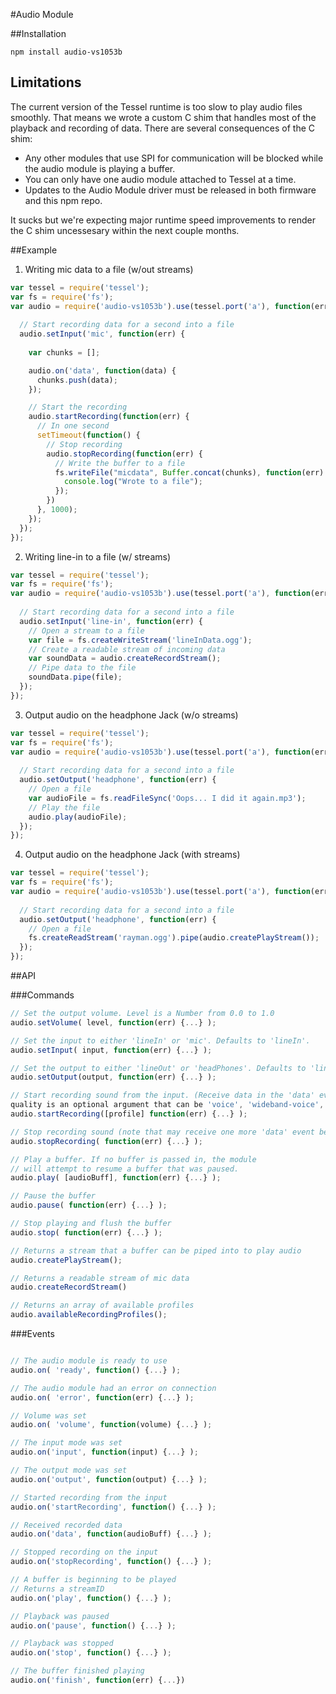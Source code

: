 #Audio Module

##Installation

```npm install audio-vs1053b```

## Limitations
The current version of the Tessel runtime is too slow to play audio files smoothly. That means we wrote a custom C shim that handles most of the playback and recording of data. There are several consequences of the C shim:

* Any other modules that use SPI for communication will be blocked while the audio module is playing a buffer.
* You can only have one audio module attached to Tessel at a time. 
* Updates to the Audio Module driver must be released in both firmware and this npm repo.

It sucks but we're expecting major runtime speed improvements to render the C shim uncessesary within the next couple months.


##Example
1. Writing mic data to a file (w/out streams)
```.js
var tessel = require('tessel');
var fs = require('fs');
var audio = require('audio-vs1053b').use(tessel.port('a'), function(err) {
  
  // Start recording data for a second into a file
  audio.setInput('mic', function(err) {
    
    var chunks = [];

    audio.on('data', function(data) {
      chunks.push(data);
    });

    // Start the recording
    audio.startRecording(function(err) {
      // In one second
      setTimeout(function() {
        // Stop recording
        audio.stopRecording(function(err) {
          // Write the buffer to a file
          fs.writeFile("micdata", Buffer.concat(chunks), function(err) {
            console.log("Wrote to a file");
          });
        })
      }, 1000);
    });
  });
});
```

2. Writing line-in to a file (w/ streams)
```.js
var tessel = require('tessel');
var fs = require('fs');
var audio = require('audio-vs1053b').use(tessel.port('a'), function(err) {
  
  // Start recording data for a second into a file
  audio.setInput('line-in', function(err) {
    // Open a stream to a file
    var file = fs.createWriteStream('lineInData.ogg');
    // Create a readable stream of incoming data
    var soundData = audio.createRecordStream();
    // Pipe data to the file
    soundData.pipe(file);
  });
});

```
3. Output audio on the headphone Jack (w/o streams)
```.js
var tessel = require('tessel');
var fs = require('fs');
var audio = require('audio-vs1053b').use(tessel.port('a'), function(err) {
  
  // Start recording data for a second into a file
  audio.setOutput('headphone', function(err) {
    // Open a file
    var audioFile = fs.readFileSync('Oops... I did it again.mp3');
    // Play the file
    audio.play(audioFile);
  });
});

```
4. Output audio on the headphone Jack (with streams)
```.js
var tessel = require('tessel');
var fs = require('fs');
var audio = require('audio-vs1053b').use(tessel.port('a'), function(err) {
  
  // Start recording data for a second into a file
  audio.setOutput('headphone', function(err) {
    // Open a file
    fs.createReadStream('rayman.ogg').pipe(audio.createPlayStream());
  });
});

```

##API

###Commands

```.js
// Set the output volume. Level is a Number from 0.0 to 1.0
audio.setVolume( level, function(err) {...} );

// Set the input to either 'lineIn' or 'mic'. Defaults to 'lineIn'.
audio.setInput( input, function(err) {...} );

// Set the output to either 'lineOut' or 'headPhones'. Defaults to 'lineOut'.
audio.setOutput(output, function(err) {...} );

// Start recording sound from the input. (Receive data in the 'data' event) Callback called after recording initialized (not stopped.)
quality is an optional argument that can be 'voice', 'wideband-voice', 'wideband-stereo', 'hifi-voice', or 'stereo-music'. Default is 'hifi-voice'.
audio.startRecording([profile] function(err) {...} );

// Stop recording sound (note that may receive one more 'data' event before this completes when the buffer is flushed.)
audio.stopRecording( function(err) {...} );

// Play a buffer. If no buffer is passed in, the module
// will attempt to resume a buffer that was paused.
audio.play( [audioBuff], function(err) {...} );

// Pause the buffer
audio.pause( function(err) {...} );

// Stop playing and flush the buffer
audio.stop( function(err) {...} );

// Returns a stream that a buffer can be piped into to play audio
audio.createPlayStream();

// Returns a readable stream of mic data
audio.createRecordStream()

// Returns an array of available profiles
audio.availableRecordingProfiles();

```

###Events

```.js

// The audio module is ready to use 
audio.on( 'ready', function() {...} );

// The audio module had an error on connection
audio.on( 'error', function(err) {...} );

// Volume was set
audio.on( 'volume', function(volume) {...} );

// The input mode was set
audio.on('input', function(input) {...} );

// The output mode was set
audio.on('output', function(output) {...} );

// Started recording from the input
audio.on('startRecording', function() {...} );

// Received recorded data
audio.on('data', function(audioBuff) {...} );

// Stopped recording on the input
audio.on('stopRecording', function() {...} );

// A buffer is beginning to be played
// Returns a streamID
audio.on('play', function() {...} );

// Playback was paused
audio.on('pause', function() {...} );

// Playback was stopped
audio.on('stop', function() {...} );

// The buffer finished playing
audio.on('finish', function(err) {...})

```